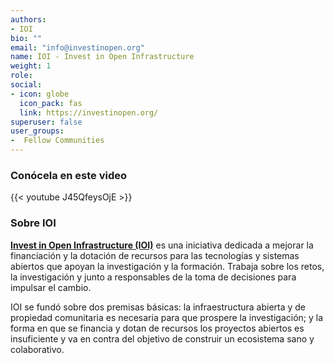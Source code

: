 ```yaml
---
authors:
- IOI
bio: ""
email: "info@investinopen.org"
name: IOI - Invest in Open Infrastructure
weight: 1
role: 
social:
- icon: globe
  icon_pack: fas
  link: https://investinopen.org/
superuser: false
user_groups:
-  Fellow Communities
---
```


### Conócela en este video

{{< youtube J45QfeysOjE >}} 

### Sobre IOI

**[Invest in Open Infrastructure (IOI)](https://investinopen.org/)** es una iniciativa dedicada a mejorar la financiación y la dotación de recursos para las tecnologías y sistemas abiertos que apoyan la investigación y la formación. Trabaja sobre los retos, la investigación y junto a responsables de la toma de decisiones para impulsar el cambio.

IOI se fundó sobre dos premisas básicas: la infraestructura abierta y de propiedad comunitaria es necesaria para que prospere la investigación; y la forma en que se financia y dotan de recursos los proyectos abiertos es insuficiente y va en contra del objetivo de construir un ecosistema sano y colaborativo.


